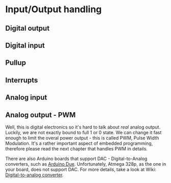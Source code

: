# Input/Output handling

## Digital output

## Digital input

## Pullup

## Interrupts

## Analog input

## Analog output - PWM

Well, this is digital electronics so it's hard to talk about *real* analog
output. Luckily, we are not exactly bound to full 1 or 0 state. We can change
it fast enough to limit the overal power output - this is called PWM, Pulse
Width Modulation. It's a rather important aspect of embedded programming, therefore
please read the next chapter that handles PWM in details.

There are also Arduino boards that support DAC - Digital-to-Analog converters, such
as [Arduino Due](https://store.arduino.cc/products/arduino-due). Unfortunately,
Atmega 328p, as the one in your board, does not support DAC. For more details,
take a look at Wiki: [Digital-to-analog converter](https://en.wikipedia.org/wiki/Digital-to-analog_converter).
